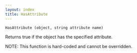 ```yaml
---
layout: index
title: HasAttribute
---
```


    HasAttribute (object, string attribute name)

Returns true if the object has the specified attribute.

NOTE: This function is hard-coded and cannot be overridden.